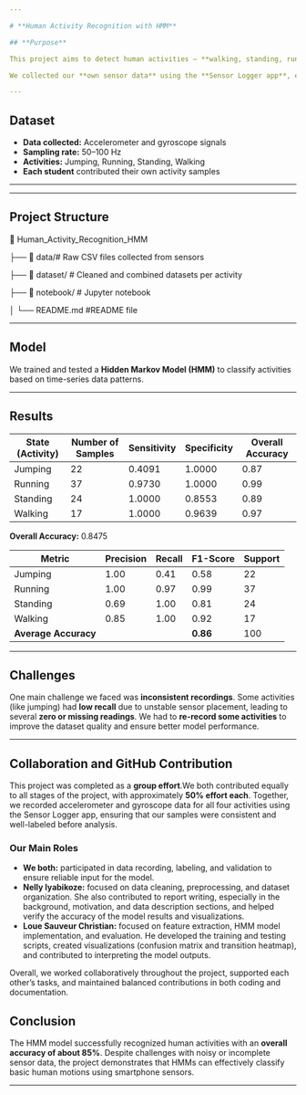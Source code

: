 ```yaml
---

# **Human Activity Recognition with HMM**

## **Purpose**

This project aims to detect human activities — **walking, standing, running, and jumping** — using data collected from smartphone **accelerometer** and **gyroscope** sensors. The model uses a **Hidden Markov Model (HMM)** to classify activities based on motion signals.

We collected our **own sensor data** using the **Sensor Logger app**, ensuring each activity was recorded under realistic conditions.

---
```


## **Dataset**

* **Data collected:** Accelerometer and gyroscope signals
* **Sampling rate:** 50–100 Hz
* **Activities:** Jumping, Running, Standing, Walking
* **Each student** contributed their own activity samples
---

---
## **Project Structure**

📂 Human_Activity_Recognition_HMM

├── 📁 data/# Raw CSV files collected from sensors

├── 📁 dataset/       # Cleaned and combined datasets per activity

├── 📁 notebook/      # Jupyter notebook 

│
└── README.md    #README file

---



## **Model**

We trained and tested a **Hidden Markov Model (HMM)** to classify activities based on time-series data patterns.

---

## **Results**

| State (Activity) | Number of Samples | Sensitivity | Specificity | Overall Accuracy |
| ---------------- | ----------------- | ----------- | ----------- | ---------------- |
| Jumping          | 22                | 0.4091      | 1.0000      | 0.87             |
| Running          | 37                | 0.9730      | 1.0000      | 0.99             |
| Standing         | 24                | 1.0000      | 0.8553      | 0.89             |
| Walking          | 17                | 1.0000      | 0.9639      | 0.97             |

**Overall Accuracy:** 0.8475

| Metric               | Precision | Recall | F1-Score | Support |
| -------------------- | --------- | ------ | -------- | ------- |
| Jumping              | 1.00      | 0.41   | 0.58     | 22      |
| Running              | 1.00      | 0.97   | 0.99     | 37      |
| Standing             | 0.69      | 1.00   | 0.81     | 24      |
| Walking              | 0.85      | 1.00   | 0.92     | 17      |
| **Average Accuracy** |           |        | **0.86** | 100     |

---

## **Challenges**

One main challenge we faced was **inconsistent recordings**. Some activities (like jumping) had **low recall** due to unstable sensor placement, leading to several **zero or missing readings**.
We had to **re-record some activities** to improve the dataset quality and ensure better model performance.

---

##  Collaboration and GitHub Contribution

This project was completed as a **group effort**.We both contributed equally to all stages of the project, with approximately **50% effort each**. Together, we recorded accelerometer and gyroscope data for all four activities using the Sensor Logger app, ensuring that our samples were consistent and well-labeled before analysis.

### Our Main Roles

- **We both:** participated in data recording, labeling, and validation to ensure reliable input for the model.  
- **Nelly Iyabikoze:** focused on data cleaning, preprocessing, and dataset organization. She also contributed to report writing, especially in the background, motivation, and data description sections, and helped verify the accuracy of the model results and visualizations.  
- **Loue Sauveur Christian:** focused on feature extraction, HMM model implementation, and evaluation. He developed the training and testing scripts, created visualizations (confusion matrix and transition heatmap), and contributed to interpreting the model outputs.  

Overall, we worked collaboratively throughout the project, supported each other’s tasks, and maintained balanced contributions in both coding and documentation.

## **Conclusion**

The HMM model successfully recognized human activities with an **overall accuracy of about 85%**. Despite challenges with noisy or incomplete sensor data, the project demonstrates that HMMs can effectively classify basic human motions using smartphone sensors.

---
